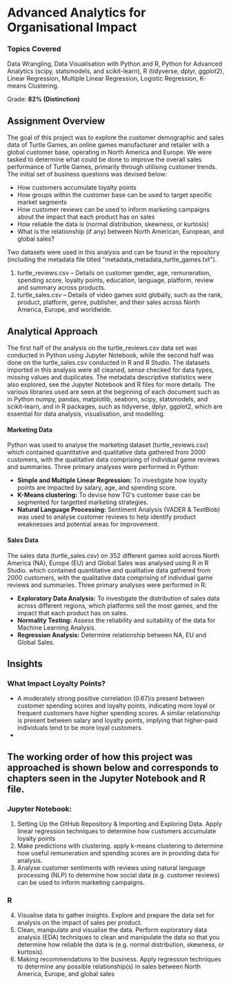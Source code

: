 <h1>Advanced Analytics for Organisational Impact</h1>
  <h3> Topics Covered</h3>
  <p>
    Data Wrangling, Data Visualisation with Python and R, Python for Advanced Analytics (scipy, statsmodels, and scikit-learn), R (tidyverse, dplyr, ggplot2), Linear Regression, Multiple Linear Regression, Logistic Regression, K-means Clustering.
 </p>

Grade: __82% (Distinction)__
<h2>Assignment Overview</h2> 
  <p>
The goal of this project was to explore the customer demographic and sales data of Turtle Games, an online games manufacturer and retailer with a global customer base, operating in North America and Europe. We were tasked to determine what could be done to improve the overall sales performance of Turtle Games, primarily through utilising customer trends. The initial set of business questions was devised below: 

- How customers accumulate loyalty points
- How groups within the customer base can be used to target specific market segments 
- How customer reviews can be used to inform marketing campaigns about the impact that each product has on sales
- How reliable the data is (normal distribution, skewness, or kurtosis)
- What is the relationship (if any) between North American, European, and global sales? 
  
Two datasets were used in this analysis and can be found in the repository (including the metadata file titled "metadata_metadata_turtle_games.txt"). 
1. turtle_reviews.csv – Details on customer gender, age, remuneration, spending score, loyalty points, education, language, platform, review and summary across products.
2. turtle_sales.csv – Details of video games sold globally, such as the rank, product, platform, genre, publisher, and their sales across North America, Europe, and worldwide.
  </p>

<h2>Analytical Approach</h2>
  <p>
The first half of the analysis on the turtle_reviews.csv data set was conducted in Python using Jupyter Notebook, while the second half was done on the turtle_sales.csv conducted in R and R Studio. The datasets imported in this analysis were all cleaned, sense checked for data types, missing values and duplicates. The metadata descriptive statistics were also explored, see the Jupyter Notebook and R files for more details. The various libraries used are seen at the beginning of each document such as in Python numpy, pandas, matplotlib, seaborn, scipy, statsmodels, and scikit-learn, and in R packages, such as tidyverse, dplyr, ggplot2, which are essential for data analysis, visualisation, and modelling.
  <p/>
    
<h4>Marketing Data</h4>
  <p>
Python was used to analyse the marketing dataset (turtle_reviews.csv) which contained quantitative and qualitative data gathered from 2000 customers, with the qualitative data comprising of individual game reviews and summaries. Three primary analyses were performed in Python: 

- __Simple and Multiple Linear Regression:__ To investigate how loyalty points are impacted by salary, age, and spending score.  
- __K-Means clustering:__ To devise how TG's customer base can be segmented for targetted marketing strategies.
- __Natural Language Processing:__ Sentiment Analysis (VADER & TextBlob) was used to analyse customer reviews to help identify product weaknesses and potential areas for improvement.
  </p>

<h4>Sales Data</h4>
  <p>
The sales data (turtle_sales.csv) on 352 different games sold across North America (NA), Europe (EU) and Global Sales was analysed using R in R Studio.  which contained quantitative and qualitative data gathered from 2000 customers, with the qualitative data comprising of individual game reviews and summaries. Three primary analyses were performed in R:

- __Exploratory Data Analysis:__ To investigate the distribution of sales data across different regions, which platforms sell the most games, and the impact that each product has on sales.   
- __Normality Testing:__ Assess the reliability and suitability of the data for Machine Learning Analysis. 
- __Regression Analysis:__ Determine relationship between NA, EU and Global Sales.
  </p>

<h2>Insights</h2> 
<h3>What Impact Loyalty Points?</h3> 

- A moderately strong positive correlation (0.67)is present between customer spending scores and loyalty points, indicating more loyal or frequent customers have higher spending scores. A similar relationship is present between salary and loyalty points, implying that higher-paid individuals tend to be more loyal customers. 
- 



## The working order of how this project was approached is shown below and corresponds to chapters seen in the Jupyter Notebook and R file.
### Jupyter Notebook:
1. Setting Up the GitHub Repository & Importing and Exploring Data. Apply linear regression techniques to determine how customers accumulate loyalty points
2. Make predictions with clustering. apply k-means clustering to determine how useful remuneration and spending scores are in providing data for analysis.
3. Analyse customer sentiments with reviews using natural language processing (NLP) to determine how social data (e.g. customer reviews) can be used to inform marketing campaigns.
### R
4. Visualise data to gather insights. Explore and prepare the data set for analysis on the impact of sales per product.
5. Clean, manipulate  and visualise the data. Perform exploratory data analysis (EDA) techniques to clean and manipulate the data so that you determine how reliable the data is (e.g. normal distribution, skewness, or kurtosis).
6. Making recommendations to the business. Apply regression techniques to determine any possible relationship(s) in sales between North America, Europe, and global sales


